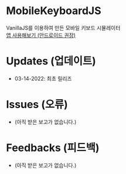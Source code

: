 # MobileKeyboardJS
VanillaJS를 이용하여 만든 모바일 키보드 시뮬레이터   
[앱 사용해보기 (안드로이드 권장)](https://kuman514.github.io/MobileKeyboardJS/)

# Updates (업데이트)
- 03-14-2022: 최초 릴리즈

# Issues (오류)
- (아직 받은 보고가 없습니다.)

# Feedbacks (피드백)
- (아직 받은 보고가 없습니다.)
